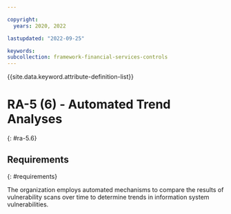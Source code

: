 ```yaml
---

copyright:
  years: 2020, 2022

lastupdated: "2022-09-25"

keywords: 
subcollection: framework-financial-services-controls
---
```


{{site.data.keyword.attribute-definition-list}}

         
# RA-5 (6) - Automated Trend Analyses
{: #ra-5.6}

## Requirements
{: #requirements}

The organization employs automated mechanisms to compare the results of vulnerability scans over time to determine trends in information system vulnerabilities.



